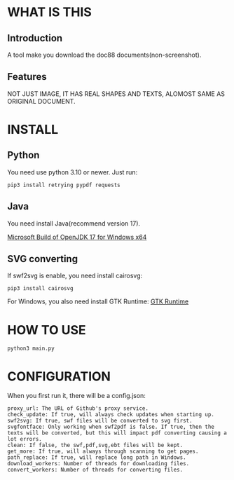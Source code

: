 # WHAT IS THIS
## Introduction
A tool make you download the doc88 documents(non-screenshot).
## Features
NOT JUST IMAGE, IT HAS REAL SHAPES AND TEXTS, ALOMOST SAME AS ORIGINAL DOCUMENT.

# INSTALL

## Python
You need use python 3.10 or newer.
Just run:
```
pip3 install retrying pypdf requests
```

## Java
You need install Java(recommend version 17).

[Microsoft Build of OpenJDK 17 for Windows x64](https://aka.ms/download-jdk/microsoft-jdk-17.0.14-windows-x64.msi)

## SVG converting
If swf2svg is enable, you need install cairosvg:
```
pip3 install cairosvg
```
For Windows, you also need install GTK Runtime:
[GTK Runtime](https://github.com/tschoonj/GTK-for-Windows-Runtime-Environment-Installer/releases)

# HOW TO USE
```
python3 main.py
```

# CONFIGURATION
When you first run it, there will be a config.json:
```
proxy_url: The URL of Github's proxy service.
check_update: If true, will always check updates when starting up.
swf2svg: If true, swf files will be converted to svg first.
svgfontface: Only working when swf2pdf is false. If true, then the texts will be converted, but this will impact pdf converting causing a lot errors.
clean: If false, the swf,pdf,svg,ebt files will be kept.
get_more: If true, will always through scanning to get pages.
path_replace: If true, will replace long path in Windows.
download_workers: Number of threads for downloading files.
convert_workers: Number of threads for converting files.
```